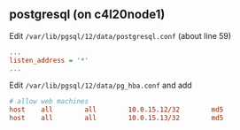 ## postgresql (on c4l20node1)

Edit `/var/lib/pgsql/12/data/postgresql.conf` (about line 59)

```ini
...
listen_address = '*'
...
```

Edit `/var/lib/pgsql/12/data/pg_hba.conf` and add

```ini
# allow web machines
host    all        all        10.0.15.12/32        md5
host    all        all        10.0.15.13/32        md5
```
